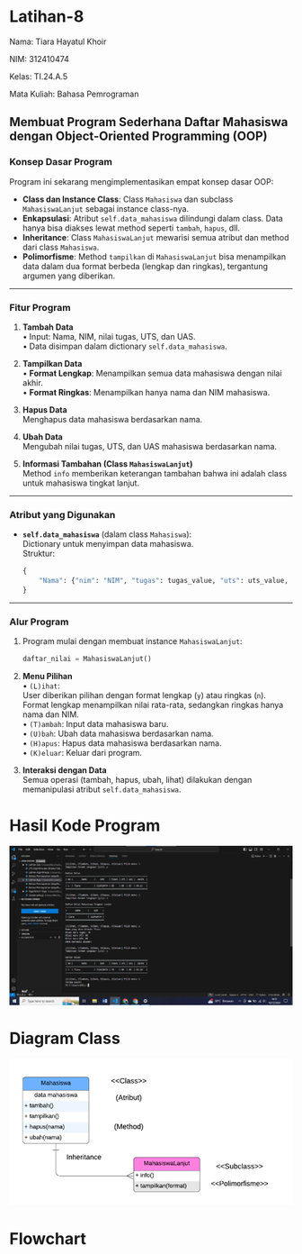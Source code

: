 # Latihan-8

Nama: Tiara Hayatul Khoir

NIM: 312410474

Kelas: TI.24.A.5

Mata Kuliah: Bahasa Pemrograman

## Membuat Program Sederhana Daftar Mahasiswa dengan Object-Oriented Programming (OOP)

### **Konsep Dasar Program**
Program ini sekarang mengimplementasikan empat konsep dasar OOP:  
- **Class dan Instance Class**: Class `Mahasiswa` dan subclass `MahasiswaLanjut` sebagai instance class-nya.  
- **Enkapsulasi**: Atribut `self.data_mahasiswa` dilindungi dalam class. Data hanya bisa diakses lewat method seperti `tambah`, `hapus`, dll.  
- **Inheritance**: Class `MahasiswaLanjut` mewarisi semua atribut dan method dari class `Mahasiswa`.  
- **Polimorfisme**: Method `tampilkan` di `MahasiswaLanjut` bisa menampilkan data dalam dua format berbeda (lengkap dan ringkas), tergantung argumen yang diberikan.

---

### **Fitur Program**
1. **Tambah Data**  
   •	Input: Nama, NIM, nilai tugas, UTS, dan UAS.  
   •	Data disimpan dalam dictionary `self.data_mahasiswa`.  

2. **Tampilkan Data**  
   •	**Format Lengkap**: Menampilkan semua data mahasiswa dengan nilai akhir.  
   •	**Format Ringkas**: Menampilkan hanya nama dan NIM mahasiswa.  

3. **Hapus Data**  
   Menghapus data mahasiswa berdasarkan nama.

4. **Ubah Data**  
   Mengubah nilai tugas, UTS, dan UAS mahasiswa berdasarkan nama.

5. **Informasi Tambahan (Class `MahasiswaLanjut`)**  
   Method `info` memberikan keterangan tambahan bahwa ini adalah class untuk mahasiswa tingkat lanjut.  

---

### **Atribut yang Digunakan**
- **`self.data_mahasiswa`** (dalam class `Mahasiswa`):  
  Dictionary untuk menyimpan data mahasiswa.  
  Struktur:  
  ```python
  {
      "Nama": {"nim": "NIM", "tugas": tugas_value, "uts": uts_value, "uas": uas_value}
  }
  ```

---

### **Alur Program**
1. Program mulai dengan membuat instance `MahasiswaLanjut`:
   ```python
   daftar_nilai = MahasiswaLanjut()
   ```
2. **Menu Pilihan**  
   •	`(L)ihat`:  
   User diberikan pilihan dengan format lengkap (`y`) atau ringkas (`n`). Format lengkap menampilkan nilai rata-rata, sedangkan ringkas hanya nama dan NIM.  
   •	`(T)ambah`: Input data mahasiswa baru.  
   •	`(U)bah`: Ubah data mahasiswa berdasarkan nama.  
   •	`(H)apus`: Hapus data mahasiswa berdasarkan nama.  
   •	`(K)eluar`: Keluar dari program.  

3. **Interaksi dengan Data**  
   Semua operasi (tambah, hapus, ubah, lihat) dilakukan dengan memanipulasi atribut `self.data_mahasiswa`.
  
# Hasil Kode Program
![Latihan-8](https://github.com/tir890/Latihan-8/blob/a55fd9d4bb54930dba35b1964acddb377b625910/Screenshot%202024-12-10%20145115.png)

# Diagram Class
![Latihan-8](https://github.com/tir890/Latihan-8/blob/e45f3f5351dcf3c1fdd6a6d3795a1bb3e36d6cb4/Blank%20diagram%20(13).png)

# Flowchart
![]()
